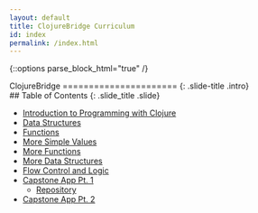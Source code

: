 ```yaml
---
layout: default
title: ClojureBridge Curriculum
id: index
permalink: /index.html
---
```


{::options parse_block_html="true" /}

<section>
ClojureBridge
======================
{: .slide-title .intro}
</section>

 <section>
## Table of Contents
{: .slide_title .slide}

* [Introduction to Programming with Clojure](outline/intro.html)
* [Data Structures](outline/data_structures.html)
* [Functions](outline/functions.html)
* [More Simple Values](outline/simple_values2.html)
* [More Functions](outline/functions2.html)
* [More Data Structures](outline/data_structures2.html)
* [Flow Control and Logic](outline/flow_control.html)
* [Capstone App Pt. 1](https://github.com/ClojureBridge/drawing/blob/master/curriculum/first-program.md)
    * [Repository](https://github.com/ClojureBridge/drawing/blob/master/README.md)
* [Capstone App Pt. 2](https://github.com/ClojureBridge/drawing/blob/master/curriculum/create-something.md)
</section>
